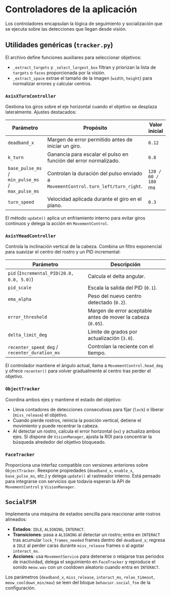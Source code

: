 # Controladores de la aplicación

Los controladores encapsulan la lógica de seguimiento y socialización que se ejecuta sobre las detecciones que llegan desde visión.

## Utilidades genéricas (`tracker.py`)

El archivo define funciones auxiliares para seleccionar objetivos:

- `_extract_targets` y `_select_largest_box` filtran y priorizan la lista de `targets` o `faces` proporcionada por la visión.
- `_extract_space` extrae el tamaño de la imagen (`width`, `height`) para normalizar errores y calcular centros.

### `AxisXTurnController`

Gestiona los giros sobre el eje horizontal cuando el objetivo se desplaza lateralmente. Ajustes destacados:

| Parámetro | Propósito | Valor inicial |
| --- | --- | --- |
| `deadband_x` | Margen de error permitido antes de iniciar un giro. | `0.12` |
| `k_turn` | Ganancia para escalar el pulso en función del error normalizado. | `0.8` |
| `base_pulse_ms` / `min_pulse_ms` / `max_pulse_ms` | Controlan la duración del pulso enviado a `MovementControl.turn_left/turn_right`. | `120 / 60 / 180` ms |
| `turn_speed` | Velocidad aplicada durante el giro en el plano. | `0.3` |

El método `update()` aplica un enfriamiento interno para evitar giros continuos y delega la acción en `MovementControl`.

### `AxisYHeadController`

Controla la inclinación vertical de la cabeza. Combina un filtro exponencial para suavizar el centro del rostro y un PID incremental:

| Parámetro | Descripción |
| --- | --- |
| `pid` (`Incremental_PID(20.0, 0.0, 5.0)`) | Calcula el delta angular. |
| `pid_scale` | Escala la salida del PID (`0.1`). |
| `ema_alpha` | Peso del nuevo centro detectado (`0.2`). |
| `error_threshold` | Margen de error aceptable antes de mover la cabeza (`0.05`). |
| `delta_limit_deg` | Límite de grados por actualización (`3.0`). |
| `recenter_speed_deg` / `recenter_duration_ms` | Controlan la reciente con el tiempo. |

El controlador mantiene el ángulo actual, llama a `MovementControl.head_deg` y ofrece `recenter()` para volver gradualmente al centro tras perder el objetivo.

### `ObjectTracker`

Coordina ambos ejes y mantiene el estado del objetivo:

- Lleva contadores de detecciones consecutivas para fijar (`lock`) o liberar (`miss_release`) el objetivo.
- Cuando pierde rostros, reinicia la posición vertical, detiene el movimiento y puede recentrar la cabeza.
- Al detectar un rostro, calcula el error horizontal (`ex`) y actualiza ambos ejes. Si dispone de `VisionManager`, ajusta la ROI para concentrar la búsqueda alrededor del objetivo bloqueado.

### `FaceTracker`

Proporciona una interfaz compatible con versiones anteriores sobre `ObjectTracker`. Reexpone propiedades (`deadband_x`, `enable_x`, `base_pulse_ms`, etc.) y delega `update()` al rastreador interno. Está pensado para integrarse con servicios que todavía esperan la API de `MovementControl` y `VisionManager`.

## `SocialFSM`

Implementa una máquina de estados sencilla para reaccionar ante rostros alineados:

- **Estados**: `IDLE`, `ALIGNING`, `INTERACT`.
- **Transiciones**: pasa a `ALIGNING` al detectar un rostro; entra en `INTERACT` tras acumular `lock_frames_needed` frames dentro del `deadband_x`; regresa a `IDLE` al perder caras durante `miss_release` frames o al agotar `interact_ms`.
- **Acciones**: usa `MovementService` para detenerse o relajarse tras periodos de inactividad, delega el seguimiento en `FaceTracker` y reproduce el sonido `meow.wav` con un cooldown aleatorio cuando entra en `INTERACT`.

Los parámetros (`deadband_x`, `miss_release`, `interact_ms`, `relax_timeout`, `meow_cooldown_min/max`) se leen del bloque `behavior.social_fsm` de la configuración.

